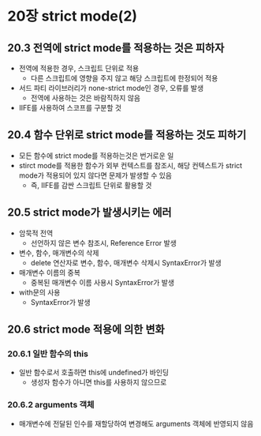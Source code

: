 # 20장 strict mode(2)

## 20.3 전역에 strict mode를 적용하는 것은 피하자

* 전역에 적용한 경우, 스크립트 단위로 적용
  * 다른 스크립트에 영향을 주지 않고 해당 스크립트에 한정되어 적용
* 서드 파티 라이브러리가 none-strict mode인 경우, 오류를 발생
  * 전역에 사용하는 것은 바람직하지 않음
* IIFE를 사용하여 스코프를 구분할 것



## 20.4 함수 단위로 strict mode를 적용하는 것도 피하기

* 모든 함수에 strict mode를 적용하는것은 번거로운 일
* stirct mode를 적용한 함수가 외부 컨텍스트를 참조시, 해당 컨텍스트가 strict mode가 적용되어 있지 않다면 문제가 발생할 수 있음
  * 즉, IIFE를 감싼 스크립트 단위로 활용할 것



## 20.5 strict mode가 발생시키는 에러

* 암묵적 전역
  * 선언하지 않은 변수 참조시, Reference Error 발생
* 변수, 함수, 매개변수의 삭제
  * delete 연산자로 변수, 함수, 매개변수 삭제시 SyntaxError가 발생
* 매개변수 이름의 중복
  * 중복된 매개변수 이름 사용시 SyntaxError가 발생
* with문의 사용
  * SyntaxError가 발생



## 20.6 strict mode 적용에 의한 변화

### 20.6.1 일반 함수의 this

* 일반 함수로서 호출하면 this에 undefined가 바인딩
  * 생성자 함수가 아니면 this를 사용하지 않으므로



### 20.6.2 arguments 객체

* 매개변수에 전달된 인수를 재할당하여 변경해도 arguments 객체에 반영되지 않음

